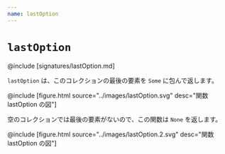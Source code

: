 ```yaml
---
name: lastOption
---
```


# `lastOption`

@include [signatures/lastOption.md]

`lastOption` は、このコレクションの最後の要素を `Some` に包んで返します。

@include [figure.html source="../images/lastOption.svg" desc="関数 lastOption の図"]

空のコレクションでは最後の要素がないので、この関数は `None` を返します。

@include [figure.html source="../images/lastOption.2.svg" desc="関数 lastOption の図"]
